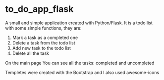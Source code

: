 # to_do_app_flask
A small and simple application created with Python/Flask.
It is a todo list with  some simple functions, they are:
1. Mark a task as a completed one 
2. Delete a task from the todo list
3. Add new task to the todo list
4. Delete all the task 

On the main page You can see all the tasks: completed and uncompleted

Templetes were created with the Bootstrap and I also used awesome-icons 
